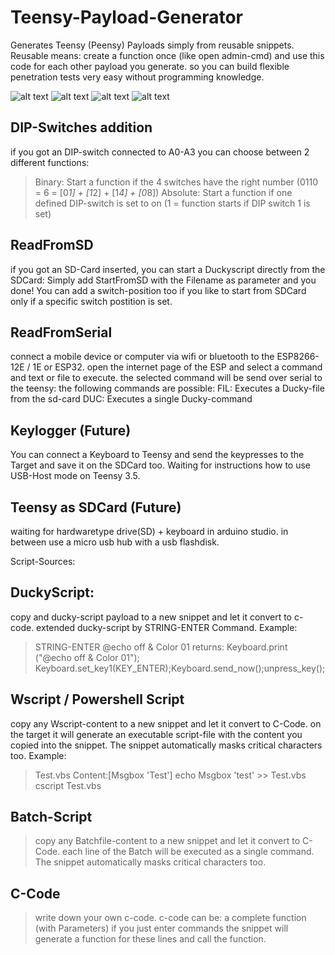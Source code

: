 # Teensy-Payload-Generator

Generates Teensy (Peensy) Payloads simply from reusable snippets.
Reusable means: create a function once (like open admin-cmd) and
use this code for each other payload you generate. so you can build
flexible penetration tests very easy without programming knowledge.

![alt text](https://github.com/Phreak87/Teensy-Payload-Generator/blob/master/Penteset.JPG "Logo Title Text 1")
![alt text](https://github.com/Phreak87/Teensy-Payload-Generator/blob/master/Snippet.JPG "Logo Title Text 1")
![alt text](https://github.com/Phreak87/Teensy-Payload-Generator/blob/master/front.JPG "Logo Title Text 1")
![alt text](https://github.com/Phreak87/Teensy-Payload-Generator/blob/master/back.JPG "Logo Title Text 1")

## DIP-Switches addition
if you got an DIP-switch connected to A0-A3 you can choose between 2 different functions:
> Binary:   Start a function if the 4 switches have the right number (0110 = 6 = [0*1] + [1*2] + [1*4] + [0*8])
> Absolute: Start a function if one defined DIP-switch is set to on (1 = function starts if DIP switch 1 is set)

## ReadFromSD 
if you got an SD-Card inserted, you can start a Duckyscript directly from the SDCard:
Simply add StartFromSD with the Filename as parameter and you done! 
You can add a switch-position too if you like to start from SDCard only if a specific switch postition is set.

## ReadFromSerial
connect a mobile device or computer via wifi or bluetooth to the ESP8266-12E / 1E or ESP32.
open the internet page of the ESP and select a command and text or file to execute.
the selected command will be send over serial to the teensy: the following commands are possible:
FIL: Executes a Ducky-file from the sd-card
DUC: Executes a single Ducky-command

## Keylogger (Future)
You can connect a Keyboard to Teensy and send the keypresses to the Target and save it on the SDCard too.
Waiting for instructions how to use USB-Host mode on Teensy 3.5.

## Teensy as SDCard (Future)
waiting for hardwaretype drive(SD) + keyboard in arduino studio.
in between use a micro usb hub with a usb flashdisk.

Script-Sources:

## DuckyScript:

copy and ducky-script payload to a new snippet and let it convert to c-code.
extended ducky-script by STRING-ENTER Command.
Example:
> STRING-ENTER @echo off & Color 01
returns:
> Keyboard.print ("@echo off & Color 01");
> Keyboard.set_key1(KEY_ENTER);Keyboard.send_now();unpress_key();

## Wscript / Powershell Script
copy any Wscript-content to a new snippet and let it convert to C-Code.
on the target it will generate an executable script-file with the content
you copied into the snippet. The snippet automatically masks critical characters too.
Example:
> Test.vbs Content:[Msgbox 'Test'] 
> echo Msgbox 'test' >> Test.vbs
> cscript Test.vbs

## Batch-Script
> copy any Batchfile-content to a new snippet and let it convert to C-Code.
> each line of the Batch will be executed as a single command. 
> The snippet automatically masks critical characters too.

## C-Code
> write down your own c-code.
> c-code can be:
> a complete function (with Parameters) 
> if you just enter commands the snippet will generate a function for these lines
> and call the function.